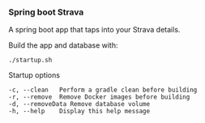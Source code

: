 ### Spring boot Strava
A spring boot app that taps into your Strava details.

Build the app and database with:

`./startup.sh`

Startup options

    -c, --clean   Perform a gradle clean before building
    -r, --remove  Remove Docker images before building
    -d, --removeData Remove database volume
    -h, --help    Display this help message